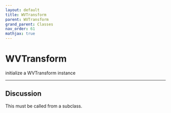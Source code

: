 ```yaml
---
layout: default
title: WVTransform
parent: WVTransform
grand_parent: Classes
nav_order: 61
mathjax: true
---
```


#  WVTransform

initialize a WVTransform instance


---

## Discussion

  This must be called from a subclass.
  
